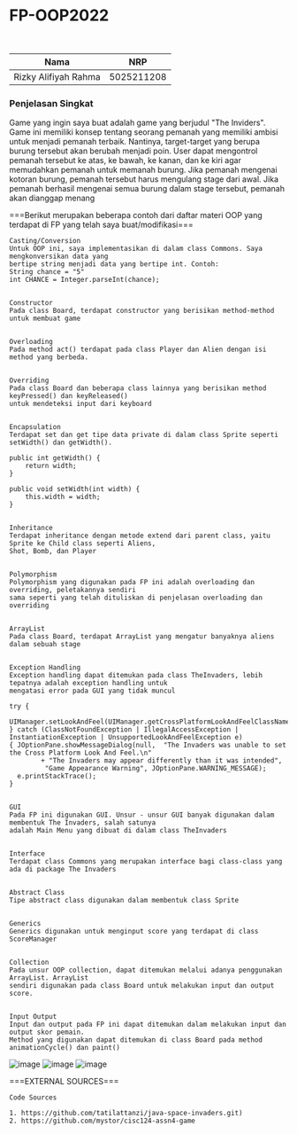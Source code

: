 # FP-OOP2022
</br>

| Nama                 | NRP        |
| -------------------- | ---------- |
| Rizky Alifiyah Rahma | 5025211208 |



### Penjelasan Singkat

Game yang ingin saya buat adalah game yang berjudul "The Inviders". Game ini memiliki konsep tentang seorang pemanah yang memiliki ambisi untuk menjadi pemanah terbaik. Nantinya, target-target yang berupa burung tersebut akan berubah menjadi poin. User dapat mengontrol pemanah tersebut ke atas, ke bawah, ke kanan, dan ke kiri agar memudahkan pemanah untuk memanah burung. Jika pemanah mengenai kotoran burung, pemanah tersebut harus mengulang stage dari awal. Jika pemanah berhasil mengenai semua burung dalam stage tersebut, pemanah akan dianggap menang </br>


===Berikut merupakan beberapa contoh dari daftar materi OOP yang terdapat di FP yang telah saya buat/modifikasi===


```
Casting/Conversion
Untuk OOP ini, saya implementasikan di dalam class Commons. Saya mengkonversikan data yang 
bertipe string menjadi data yang bertipe int. Contoh:
String chance = "5"
int CHANCE = Integer.parseInt(chance);


Constructor
Pada class Board, terdapat constructor yang berisikan method-method untuk membuat game


Overloading
Pada method act() terdapat pada class Player dan Alien dengan isi method yang berbeda.


Overriding
Pada class Board dan beberapa class lainnya yang berisikan method keyPressed() dan keyReleased()
untuk mendeteksi input dari keyboard


Encapsulation
Terdapat set dan get tipe data private di dalam class Sprite seperti setWidth() dan getWidth().

public int getWidth() {
    return width;
}

public void setWidth(int width) {
    this.width = width;
}


Inheritance
Terdapat inheritance dengan metode extend dari parent class, yaitu Sprite ke Child class seperti Aliens,
Shot, Bomb, dan Player


Polymorphism
Polymorphism yang digunakan pada FP ini adalah overloading dan overriding, peletakannya sendiri
sama seperti yang telah dituliskan di penjelasan overloading dan overriding


ArrayList
Pada class Board, terdapat ArrayList yang mengatur banyaknya aliens dalam sebuah stage


Exception Handling
Exception handling dapat ditemukan pada class TheInvaders, lebih tepatnya adalah exception handling untuk
mengatasi error pada GUI yang tidak muncul

try {
        UIManager.setLookAndFeel(UIManager.getCrossPlatformLookAndFeelClassName());
} catch (ClassNotFoundException | IllegalAccessException | InstantiationException | UnsupportedLookAndFeelException e) 
{ JOptionPane.showMessageDialog(null,  "The Invaders was unable to set the Cross Platform Look And Feel.\n" 
        + "The Invaders may appear differently than it was intended", 
         "Game Appearance Warning", JOptionPane.WARNING_MESSAGE);
  e.printStackTrace();
}


GUI
Pada FP ini digunakan GUI. Unsur - unsur GUI banyak digunakan dalam membentuk The Invaders, salah satunya
adalah Main Menu yang dibuat di dalam class TheInvaders


Interface
Terdapat class Commons yang merupakan interface bagi class-class yang ada di package The Invaders


Abstract Class
Tipe abstract class digunakan dalam membentuk class Sprite


Generics
Generics digunakan untuk menginput score yang terdapat di class ScoreManager


Collection
Pada unsur OOP collection, dapat ditemukan melalui adanya penggunakan ArrayList. ArrayList
sendiri digunakan pada class Board untuk melakukan input dan output score.


Input Output
Input dan output pada FP ini dapat ditemukan dalam melakukan input dan output skor pemain.
Method yang digunakan dapat ditemukan di class Board pada method animationCycle() dan paint()
```

![image](https://user-images.githubusercontent.com/90395116/207271213-b2cb88e0-7e50-4769-84ef-23d7d3e559c6.png)
![image](https://user-images.githubusercontent.com/90395116/207271525-84d8120e-8226-4d58-9522-227216c86498.png)
![image](https://user-images.githubusercontent.com/90395116/207271981-6953cdfb-0401-4e34-905e-ca4fbe16208f.png)





===EXTERNAL SOURCES===

```Code Sources```
```
1. https://github.com/tatilattanzi/java-space-invaders.git)
2. https://github.com/mystor/cisc124-assn4-game
```


